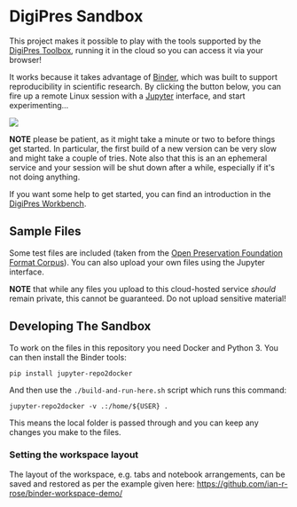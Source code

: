 DigiPres Sandbox
=================

This project makes it possible to play with the tools supported by the [DigiPres Toolbox](https://github.com/digipres/toolbox), running it in the cloud so you can access it via your browser!

It works because it takes advantage of [Binder](https://jupyter.org/binder), which was built to support reproducibility in scientific research.  By clicking the button below, you can fire up a remote Linux session with a [Jupyter](https://jupyter.org/) interface, and start experimenting...

<a href="https://mybinder.org/v2/gh/digipres/sandbox/master" target="_blank" rel="noopener"><img src="https://mybinder.org/badge_logo.svg" style="max-width: 100%;"></a>

**NOTE** please be patient, as it might take a minute or two to before things get started. In particular, the first build of a new version can be very slow and might take a couple of tries. Note also that this is an an ephemeral service and your session will be shut down after a while, especially if it's not doing anything.

If you want some help to get started, you can find an introduction in the [DigiPres Workbench](https://github.com/digipres/workbench).

## Sample Files

Some test files are included (taken from the [Open Preservation Foundation Format Corpus](https://github.com/openpreserve/format-corpus)). You can also upload your own files using the Jupyter interface.

**NOTE** that while any files you upload to this cloud-hosted service _should_ remain private, this cannot be guaranteed. Do not upload sensitive material!

## Developing The Sandbox

To work on the files in this repository you need Docker and Python 3. You can then install the Binder tools:

```
pip install jupyter-repo2docker
```

And then use the `./build-and-run-here.sh` script which runs this command:

```
jupyter-repo2docker -v .:/home/${USER} .
```

This means the local folder is passed through and you can keep any changes you make to the files.


### Setting the workspace layout

The layout of the workspace, e.g. tabs and notebook arrangements, can be saved and restored as per the example given here: https://github.com/ian-r-rose/binder-workspace-demo/
